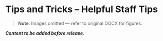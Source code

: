 # Tips and Tricks – Helpful Staff Tips

> **Note**: Images omitted — refer to original DOCX for figures.


__*Content to be added before release*__\.

